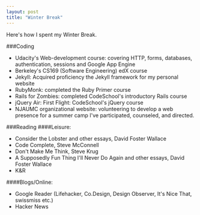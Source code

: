 ```yaml
---
layout: post
title: "Winter Break"
---
```


Here's how I spent my Winter Break.

###Coding
- Udacity's Web-development course: covering HTTP, forms, databases, authentication, sessions and Google App Engine
- Berkeley's CS169 (Software Engineering) edX course
- Jekyll: Acquired proficiency the Jekyll framework for my personal website
- RubyMonk: completed the Ruby Primer course
- Rails for Zombies: completed CodeSchool's introductory Rails course
- jQuery Air: First Flight: CodeSchool's jQuery course
- NJAUMC organizational website: volunteering to develop a web presence for a summer camp I've participated, counseled, and directed.

###Reading
####Leisure:
- Consider the Lobster and other essays,  David Foster Wallace
- Code Complete, Steve McConnell
- Don't Make Me Think, Steve Krug
- A Supposedly Fun Thing I'll Never Do Again and other essays, David Foster Wallace
- K&R

####Blogs/Online:
- Google Reader (Lifehacker, Co.Design, Design Observer, It's Nice That, swissmiss etc.)
- Hacker News
